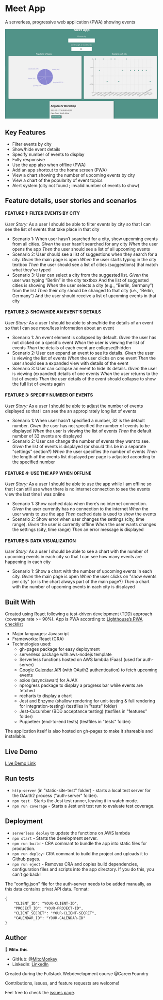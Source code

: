 # Meet App

A serverless, progressive web application (PWA) showing events

![screenshot](./public/Screenshot.png)

## Key Features
* Filter events by city
* Show/hide event details
* Specify number of events to display
* Fully responsive
* Use the app also when offline (PWA)
* Add an app shortcut to the home screen (PWA)
* View a chart showing the number of upcoming events by city
* View a chart of the popularity of event topics
* Alert system (city not found ; invalid number of events to show)

## Feature details, user stories and scenarios

#### FEATURE 1: FILTER EVENTS BY CITY
*User Story:*
As a user I should be able to filter events by city so that I can see the list of events that take place in that city
* Scenario 1: When user hasn’t searched for a city, show upcoming events from all cities.
_Given_ the user hasn’t searched for any city
_When_ the user opens the app
_Then_ the user should see a list of all upcoming events
* Scenario 2: User should see a list of suggestions when they search for a city.
_Given_ the main page is open
_When_ the user starts typing in the city textbox
_Then_ the user should see a list of cities (suggestions) that match what they’ve typed
* Scenario 3: User can select a city from the suggested list.
_Given_ the user was typing “Berlin” in the city textbox And the list of suggested cities is showing
_When_ the user selects a city (e.g., “Berlin, Germany”) from the list
_Then_ their city should be changed to that city (i.e., “Berlin, Germany”) And the user should receive a list of upcoming events in that city

#### FEATURE 2: SHOW/HIDE AN EVENT’S DETAILS
*User Story:*
As a user I should be able to show/hide the details of an event so that I can see more/less information about an event
* Scenario 1: An event element is collapsed by default.
_Given_ the user has not clicked on a specific event
_When_ the user is viewing the list of events
_Then_ the details of each event are collapsed/hidden
* Scenario 2: User can expand an event to see its details.
_Given_ the user is viewing the list of events
_When_ the user clicks on one event
_Then_ the user should see a expanded view with details of the event
* Scenario 3: User can collapse an event to hide its details.
_Given_ the user is viewing (expanded) details of one events
_When_ the user returns to the list of events
_Then_ the user details of the event should collapse to show the full list of events again

#### FEATURE 3: SPECIFY NUMBER OF EVENTS
*User Story:*
As a user I should be able to adjust the number of events displayed so that I can see the an appropirately long list of events
* Scenario 1: When user hasn’t specified a number, 32 is the default number.
_Given_ the user has not specified the number of events to be displayed
_When_ the user is viewing the list of events
_Then_ the default number of 32 events are displayed
* Scenario 2: User can change the number of events they want to see.
_Given_ the list of events is displayed (or should this be in a separate "settings" section?)
_When_ the user specifies the number of events
_Then_ the length of the events list displayed per page is adjusted according to the specified number

#### FEATURE 4: USE THE APP WHEN OFFLINE
*User Story:*
As a user I should be able to use the app while I am offline so that I can still use when there is no internet connection to see the events view the last time I was online
* Scenario 1: Show cached data when there’s no internet connection.
_Given_ the user currently has no connection to the internet
_When_ the user wants to use the app
_Then_ cached data is used to show the events
* Scenario 2: Show error when user changes the settings (city, time range).
_Given_ the user is currently offline
_When_ the user wants changes the settings (city, time range)
_Then_ an error message is displayed

#### FEATURE 5: DATA VISUALIZATION
*User Story:*
As a user I should be able to see a chart with the number of upcoming events in each city so that I can see how many events are happening in each city
* Scenario 1: Show a chart with the number of upcoming events in each city.
_Given_ the main page is open
_When_ the user clicks on "show events per city" (or is the chart always part of the main page?)
_Then_ a chart with the number of upcoming events in each city is displayed

## Built With
Created using React following a test-driven development (TDD) approach (coverage rate >= 90%).
App is PWA according to [Lighthouse’s PWA checklist](https://developers.google.com/web/tools/lighthouse/)

- Major languages: Javascript
- Frameworks: React (CRA)
- Technologies used:
    * gh-pages package for easy deployment
    * serverless package with aws-nodejs template
    * Serverless functions hosted on AWS lambda (Faas) (used for auth-server)
    * [Google Calendar API](https://developers.google.com/calendar) (with OAuth2 authentication) to fetch upcoming events 
    * axios (async/await) for AJAX
    * nprogress package to display a progress bar while events are fetched
    * recharts to display a chart
    * Jest and Enzyme (shallow rendering for unit-testing & full rendering for integration-testing) (testfiles in "tests" folder)
    * Jest-Cucumber (BDD acceptance testing) (tesfiles in "features" folder)
    * Puppeteer (end-to-end tests) (testfiles in "tests" folder)

The application itself is also hosted on gh-pages to make it shareable and installable. 

## Live Demo

[Live Demo Link](https://MitoMonkey.github.io/meet)

## Run tests
* `http-server` (in "static-site-test" folder) - starts a local test server for the OAuth2 process ("auth-server" folder).
* `npm test` - Starts the Jest test runner, leaving it in watch mode.
* `npm run coverage` - Starts a Jest unit test run to evaluate test coverage.

## Deployment
* `serverless deploy` to update the functions on AWS lambda
* `npm start` - Starts the development server.
* `npm run build` - CRA commant to bundle the app into static files for production.
* `npm run deploy`- CRA commant to build the project and uploads it to Github pages.
* `npm run eject` - Removes CRA and copies build dependencies, configuration files and scripts into the app directory. If you do this, you can’t go back!

The "config.json" file for the auth-server needs to be added manually, as this data contains privat API data.
Format:
```
{
    "CLIENT_ID": "YOUR-CLIENT-ID",
    "PROJECT_ID": "YOUR-PROJECT-ID",
    "CLIENT_SECRET": "YOUR-CLIENT-SECRET",
    "CALENDAR_ID": "YOUR-CALENDAR-ID"
}
```

## Author
👤 **Mito.this**
- GitHub: [@MitoMonkey](https://github.com/MitoMonkey/)
- LinkedIn: [LinkedIn](https://www.linkedin.com/in/michael-flohrsch%C3%BCtz-8a58321b3/)

Created during the Fullstack Webdevelopment course @CareerFoundry

Contributions, issues, and feature requests are welcome!

Feel free to check the [issues page](../../issues/).
